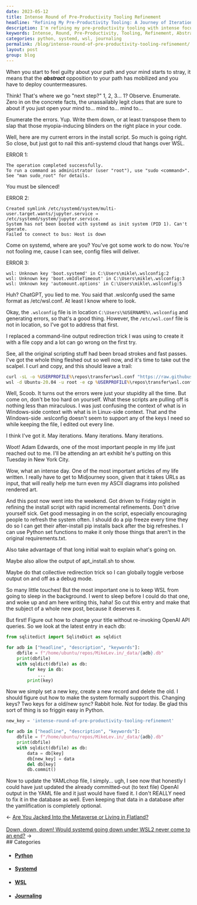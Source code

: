 ```yaml
---
date: 2023-05-12
title: Intense Round of Pre-Productivity Tooling Refinement
headline: "Refining My Pre-Productivity Tooling: A Journey of Iterations and Refinements"
description: I'm refining my pre-productivity tooling with intense focus. I'm observing, enumerating errors, and writing down clues to help me find the right place in my code. I'm curling and copying, and experimenting with new techniques to get the script to function properly. After many iterations, I'm ready to take a break and attend an art exhibit in New York City. I'm also exploring ways to keep WSL from going to sleep in the background.
keywords: Intense, Round, Pre-Productivity, Tooling, Refinement, Abstract, Opposition, Countermeasures, Observe, Enumerate, Concrete, Facts, Unassailably, Legit, Clues, Open, Mind, Errors, Install, Script, Systemd, Cloud, WSL, Root, Sudo, Man, sudo_root, Symlink, multi-user.target.wants, j
categories: python, systemd, wsl, journaling
permalink: /blog/intense-round-of-pre-productivity-tooling-refinement/
layout: post
group: blog
---
```




When you start to feel guilty about your path and your mind starts to stray, it
means that the ***abstract*** opposition to your path has mobilized and you
have to deploy countermeasures.

Think! That's where we go "next step?" 1, 2, 3... 1? Observe. Enumerate. Zero
in on the concrete facts, the unassailably legit clues that are sure to about
if you just open your mind to... mind to... mind to...

Enumerate the errors. Yup. Write them down, or at least transpose them to slap
that those myopia-inducing blinders on the right place in your code.

Well, here are my current errors in the install script. So much is going right.
So close, but just got to nail this anti-systemd cloud that hangs over WSL.

ERROR 1:

    The operation completed successfully.
    To run a command as administrator (user "root"), use "sudo <command>".
    See "man sudo_root" for details.

You must be silenced!

ERROR 2:

    Created symlink /etc/systemd/system/multi-user.target.wants/jupyter.service → /etc/systemd/system/jupyter.service.
    System has not been booted with systemd as init system (PID 1). Can't operate.
    Failed to connect to bus: Host is down

Come on systemd, where are you? You've got some work to do now. You're not
fooling me, cause I can see, config files will deliver.

ERROR 3:

    wsl: Unknown key 'boot.systemd' in C:\Users\mikle\.wslconfig:2
    wsl: Unknown key 'boot.vmIdleTimeout' in C:\Users\mikle\.wslconfig:3
    wsl: Unknown key 'automount.options' in C:\Users\mikle\.wslconfig:5

Huh? ChatGPT, you lied to me. You said that .wslconfg used the same format as
/etc/wsl.conf. At least I know where to look.

Okay, the `.wslconfig` file is in location `C:\Users\%USERNAME%\.wslconfig` and
generating errors, so that's a good thing. However, the `/etc/wsl.conf` file is
not in location, so I've got to address that first. 

I replaced a command-line output redirection trick I was using to create it
with a file copy and a lot can go wrong on the first try.

See, all the original scripting stuff had been broad strokes and fast passes.
I've got the whole thing fleshed out so well now, and it's time to take out the
scalpel. I curl and copy, and this should leave a trail:

```bat
curl -sL -o %USERPROFILE%\repos\transfer\wsl.conf "https://raw.githubusercontent.com/miklevin/drinkme/main/wsl.conf" >nul 2>&1
wsl -d Ubuntu-20.04 -u root -e cp %USERPROFILE%\repos\transfer\wsl.conf /etc/wsl.conf >nul 2>&1
```

Well, Scoob. It turns out the errors were just your stupidity all the time. But
come on, don't be too hard on yourself. What these scripts are pulling off is
nothing less than miraculous. I was just confusing the context of what is in
Windows-side context with what is in Linux-side context. That and the
Windows-side .wslconfig doesn't seem to support any of the keys I need so while
keeping the file, I edited out every line.

I think I've got it. May iterations. Many iterations. Many iterations.

Woot! Adam Edwards, one of the most important people in my life just reached
out to me. I'll be attending an art exhibit he's putting on this Tuesday in New
York City.

Wow, what an intense day. One of the most important articles of my life
written. I really have to get to Midjourney soon, given that it takes URLs as
input, that will really help me turn even my ASCII diagrams into polished
rendered art.

And this post now went into the weekend. Got driven to Friday night in refining
the install script with rapid incremental refinements. Don't drive yourself
sick. Get good messaging in on the script, especially encouraging people to
refresh the system often. I should do a pip freeze every time they do so I can
get their after-install pip installs back after the big refreshes. I can use
Python set functions to make it only those things that aren't in the original
requirements.txt.

Also take advantage of that long initial wait to explain what's going on. 

Maybe also allow the output of apt_install.sh to show.

Maybe do that collective redirection trick so I can globally toggle verbose
output on and off as a debug mode.

So many little touches! But the most important one is to keep WSL from going to
sleep in the background. I went to sleep before I could do that one, and woke
up and am here writing this, haha! So cut this entry and make that the subject
of a whole new post, because it deserves it.

But first! Figure out how to change your title without re-invoking OpenAI API
queries. So we look at the latest entry in each db:

```python
from sqlitedict import SqliteDict as sqldict

for adb in ["headline", "description", "keywords"]:
    dbfile = f"/home/ubuntu/repos/MikeLev.in/_data/{adb}.db"
    print(dbfile)
    with sqldict(dbfile) as db:
        for key in db:
            ...
        print(key)
```

Now we simply set a new key, create a new record and delete the old. I should
figure out how to make the system formally support this. Changing keys? Two
keys for a old/new sync? Rabbit hole. Not for today. Be glad this sort of thing
is so friggin easy in Python.

```python
new_key = 'intense-round-of-pre-productivity-tooling-refinement'

for adb in ["headline", "description", "keywords"]:
    dbfile = f"/home/ubuntu/repos/MikeLev.in/_data/{adb}.db"
    print(dbfile)
    with sqldict(dbfile) as db:
        data = db[key]
        db[new_key] = data
        del db[key]
        db.commit()
```

Now to update the YAMLchop file, I simply... ugh, I see now that honestly I
could have just updated the already committed-out (to text file) OpenAI output
in the YAML file and it just would have fixed it. I don't REALLY need to fix it
in the database as well. Even keeping that data in a database after the
yamlification is completely optional.

















<div class="arrow-links"><div class="post-nav-prev"><span class="arrow">&larr;&nbsp;</span><a href="/blog/are-you-jacked-into-the-metaverse-or-living-in-flatland/">Are You Jacked Into the Metaverse or Living in Flatland?</a></div> &nbsp; <div class="post-nav-next"><a href="/blog/down-down-down-would-systemd-going-down-under-wsl2-never-come-to-an-end/">Down, down, down! Would systemd going down under WSL2 never come to an end?</a><span class="arrow">&nbsp;&rarr;</span></div></div>
## Categories

<ul>
<li><h4><a href='/python/'>Python</a></h4></li>
<li><h4><a href='/systemd/'>Systemd</a></h4></li>
<li><h4><a href='/wsl/'>WSL</a></h4></li>
<li><h4><a href='/journaling/'>Journaling</a></h4></li></ul>
